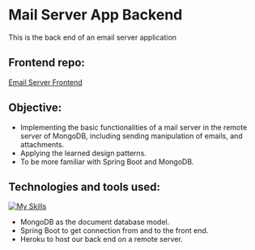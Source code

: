 #  Mail Server App Backend
This is the back end of an email server application 

## Frontend repo:
[Email Server Frontend](https://github.com/Ahmedelsa3eed/A-simple-web-based-email-program)

## Objective:
- Implementing the basic functionalities of a mail server in the remote server of MongoDB, including sending manipulation of emails, and attachments.
- Applying the learned design patterns.
- To be more familiar with Spring Boot and MongoDB.

## Technologies and tools used:
[![My Skills](https://skills.thijs.gg/icons?i=java,spring,mongo,heroku)]()
-	MongoDB as the document database model.
-	Spring Boot to get connection from and to the front end.
-	Heroku to host our back end on a remote server.

